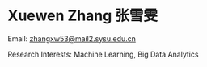 # Xuewen Zhang 张雪雯
Email: zhangxw53@mail2.sysu.edu.cn

Research Interests: Machine Learning, Big Data Analytics


